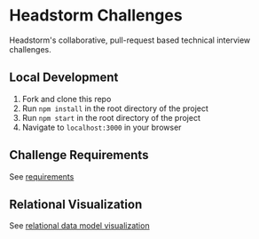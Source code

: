 # Headstorm Challenges

Headstorm's collaborative, pull-request based technical interview challenges.

## Local Development

1. Fork and clone this repo
2. Run `npm install` in the root directory of the project
3. Run `npm start` in the root directory of the project
4. Navigate to `localhost:3000` in your browser

## Challenge Requirements

See [requirements](REQUIREMENTS.md)

## Relational Visualization

See [relational data model visualization](relational_data_model_visualization.pdf)
